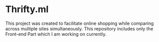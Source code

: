 # Thrifty.ml

This project was created to facilitate online shopping while comparing across multiple sites simultaneously.
This repository includes only the Front-end Part which I am working on currently.

